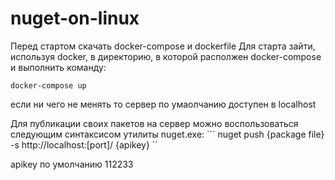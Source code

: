 # nuget-on-linux
Перед стартом скачать docker-compose и dockerfile
 Для старта зайти, используя docker, в директорию, в которой располжен docker-compose и выполнить команду:
 ```
 docker-compose up
 ```
 если ни чего не менять то сервер по умаолчанию доступен в localhost
 
 Для публикации своих пакетов на сервер можно воспользоваться следующим синтаксисом утилиты nuget.exe: ``` nuget push {package file} -s http://localhost:[port]/ {apikey} ``

apikey  по умолчанию 112233
